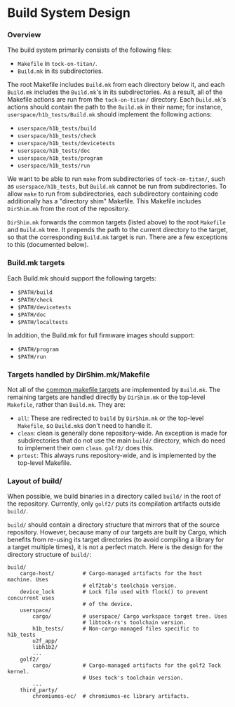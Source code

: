 Build System Design
===================

### Overview

The build system primarily consists of the following files:

* `Makefile` in `tock-on-titan/`.
* `Build.mk` in its subdirectories.

The root Makefile includes `Build.mk` from each directory below it, and each
`Build.mk` includes the `Build.mk`'s in its subdirectories. As a result, all of
the Makefile actions are run from the `tock-on-titan/` directory. Each
`Build.mk`'s actions should contain the path to the `Build.mk` in their name;
for instance, `userspace/h1b_tests/Build.mk` should implement the following
actions:

* `userspace/h1b_tests/build`
* `userspace/h1b_tests/check`
* `userspace/h1b_tests/devicetests`
* `userspace/h1b_tests/doc`
* `userspace/h1b_tests/program`
* `userspace/h1b_tests/run`

We want to be able to run `make` from subdirectories of `tock-on-titan/`, such
as `userspace/h1b_tests`, but `Build.mk` cannot be run from subdirectories. To
allow `make` to run from subdirectories, each subdirectory containing code
additionally has a "directory shim" Makefile. This Makefile includes
`DirShim.mk` from the root of the repository.

`DirShim.mk` forwards the common targets (listed above) to the root `Makefile`
and `Build.mk` tree. It prepends the path to the current directory to the
target, so that the corresponding `Build.mk` target is run. There are a few
exceptions to this (documented below).

### Build.mk targets

Each Build.mk should support the following targets:

* `$PATH/build`
* `$PATH/check`
* `$PATH/devicetests`
* `$PATH/doc`
* `$PATH/localtests`

In addition, the Build.mk for full firmware images should support:

* `$PATH/program`
* `$PATH/run`

### Targets handled by DirShim.mk/Makefile

Not all of the [common makefile targets](./make_targets.md) are implemented by
`Build.mk`. The remaining targets are handled directly by `DirShim.mk` or the
top-level `Makefile`, rather than `Build.mk`. They are:

* `all`: These are redirected to `build` by `DirShim.mk` or the top-level
  `Makefile`, so `Build.mk`s don't need to handle it.
* `clean`: clean is generally done repository-wide. An exception is made for
  subdirectories that do not use the main `build/` directory, which do need to
  implement their own `clean`. `golf2/` does this.
* `prtest`: This always runs repository-wide, and is implemented by the
  top-level Makefile.

### Layout of build/

When possible, we build binaries in a directory called `build/` in the root of
the repository. Currently, only `golf2/` puts its compilation artifacts outside
`build/`.

`build/` should contain a directory structure that mirrors that of the source
repository. However, because many of our targets are built by Cargo, which
benefits from re-using its target directories (to avoid compiling a library for
a target multiple times), it is not a perfect match. Here is the design for the
directory structure of `build/`:

```
build/
    cargo-host/         # Cargo-managed artifacts for the host machine. Uses
                        # elf2tab's toolchain version.
    device_lock         # Lock file used with flock() to prevent concurrent uses
                        # of the device.
    userspace/
        cargo/          # userspace/ Cargo workspace target tree. Uses
                        # libtock-rs's toolchain version.
        h1b_tests/      # Non-cargo-managed files specific to h1b_tests
        u2f_app/
        libh1b2/
        ...
    golf2/
        cargo/          # Cargo-managed artifacts for the golf2 Tock kernel.
                        # Uses tock's toolchain version.
        ...
    third_party/
        chromiumos-ec/  # chromiumos-ec library artifacts.
```
